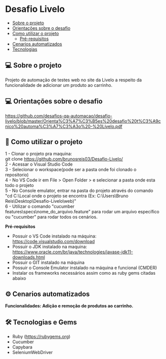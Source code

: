 # Desafio Livelo

<!--ts-->
   * [Sobre o projeto](#-sobre-o-projeto)
   * [Orientações sobre o desafio](#-orientações-sobre-o-desafio)
   * [Como utilizar o projeto](#-como-utilizar-o-projeto)
     * [Pré-requisitos](#pré-requisitos)
   * [Cenarios automatizados](#-cenarios-automatizados)
   * [Tecnologias](#-tecnologias)
<!--te-->

## 💻 Sobre o projeto
<p>Projeto de automação de testes web no site da Livelo a respeito da funcionalidade de adicionar um produto ao carrinho.</p>

## 💻 Orientações sobre o desafio
https://github.com/desafios-qa-automacao/desafio-livelo/blob/master/Orienta%C3%A7%C3%B5es%20desafio%20t%C3%A9cnico%20automa%C3%A7%C3%A3o%20-%20Livelo.pdf <br>

## 🚀 Como utilizar o projeto
1 - Clonar o projeto pra maquina: <br>
git clone https://github.com/brunosreis03/Desafio-Livelo/ <br>
2 - Acessar o Visual Studio Code <br>
3 - Selecionar o workspace(pode ser a pasta onde foi clonado o repositorio) <br>
4 - No VS Code ir em File > Open Folder > e selecionar a pasta onde esta todo o projeto <br>
5 - No Console emulator, entrar na pasta do projeto através do comando "cd C:\Local onde o projeto se encontra (Ex: C:\Users\Bruno Reis\Desktop\Desafio-Livelo\web)" <br>
6 - Utilizar o comando "cucumber features\specs\nome_do_arquivo.feature" para rodar um arquivo específico ou "cucumber" para rodar todos os cenários. <br>

  <b>Pré-requisitos</b><br>
  - Possuir o VS Code instalado na máquina: https://code.visualstudio.com/download
  - Possuir o JDK instalado na maquina: https://www.oracle.com/br/java/technologies/javase-jdk11-downloads.html
  - Possuir o GIT instalado na máquina
  - Possuir o Console Emulator instalado na máquina e funcional (CMDER)
  - Instalar os frameworks necessários assim como as ruby gems citadas abaixo
  
## ⚙️ Cenarios automatizados
<b>Funcionalidades: Adição e remoção de produtos ao carrinho.</b><br>

## 🛠 Tecnologias e Gems
- Ruby
(https://rubygems.org)
- Cucumber
- Capybara
- SeleniumWebDriver
